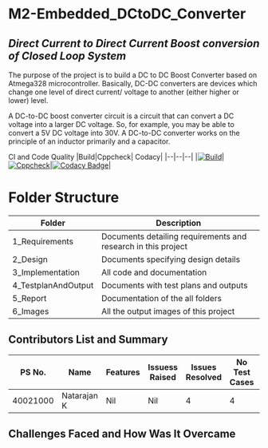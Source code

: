 # **M2-Embedded_DCtoDC_Converter**

## ***Direct Current to Direct Current Boost conversion of Closed Loop System***

The purpose of the project is to build a DC to DC Boost Converter based on Atmega328 microcontroller. Basically, DC-DC converters are devices which change one level of direct current/ voltage to another (either higher or lower) level.

A DC-to-DC boost converter circuit is a circuit that can convert a DC voltage into a larger DC voltage. So, for example, you may be able to convert a 5V DC voltage into 30V. A DC-to-DC converter works on the principle of an inductor primarily and a capacitor.



CI and Code Quality
|Build|Cppcheck|	Codacy|
|--|--|--|
|[![Build](https://github.com/natrajsk007/M2-Embedded_DCtoDC_Converter/actions/workflows/compile.yml/badge.svg)](https://github.com/natrajsk007/M2-Embedded_DCtoDC_Converter/actions/workflows/compile.yml)|[![Cppcheck](https://github.com/natrajsk007/M2-Embedded_DCtoDC_Converter/actions/workflows/cppcheck.yml/badge.svg)](https://github.com/natrajsk007/M2-Embedded_DCtoDC_Converter/actions/workflows/cppcheck.yml)|[![Codacy Badge](https://app.codacy.com/project/badge/Grade/f1b28992797145e692d190e6a3915b8c)](https://www.codacy.com/gh/natrajsk007/M2-Embedded_DCtoDC_Converter/dashboard?utm_source=github.com&amp;utm_medium=referral&amp;utm_content=natrajsk007/M2-Embedded_DCtoDC_Converter&amp;utm_campaign=Badge_Grade)|

# Folder Structure
|Folder|	Description|
|--|--|
1_Requirements|	Documents detailing requirements and research in this project
2_Design|	Documents specifying design details
3_Implementation|	All code and documentation
4_TestplanAndOutput|	Documents with test plans and outputs
5_Report|	Documentation of the all folders
6_Images|	All the output images of this project


## Contributors List and Summary
|PS No.|	Name|	Features|	Issuess Raised|	Issues Resolved|	No Test Cases|	Test Case Pass|
|--|--|--|--|--|--|--|
40021000|	Natarajan K | Nil | Nil | 4 | 4 |

## Challenges Faced and How Was It Overcame
